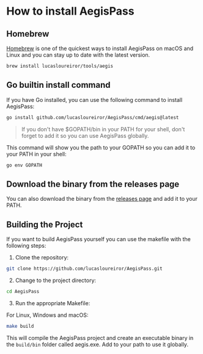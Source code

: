 # How to install AegisPass


## Homebrew

[Homebrew](https://brew.sh) is one of the quickest ways to install AegisPass on macOS and Linux and you can stay up to date with the latest version.

```bash
brew install lucasloureiror/tools/aegis
```

## Go builtin install command

If you have Go installed, you can use the following command to install AegisPass:

```bash
go install github.com/lucasloureiror/AegisPass/cmd/aegis@latest
```

> If you don't have $GOPATH/bin in your PATH for your shell, don't forget to add it so you can use AegisPass globally.

This command will show you the path to your GOPATH so you can add it to your PATH in your shell:

```bash
go env GOPATH
```

## Download the binary from the releases page

You can also download the binary from the [releases page](https://www.github.com/lucasloureiror/AegisPass/releases) and add it to your PATH.

## Building the Project

If you want to build AegisPass yourself you can use the makefile with the following steps:

1. Clone the repository:

```bash
git clone https://github.com/lucasloureiror/AegisPass.git
```

2. Change to the project directory:

```bash
cd AegisPass
```

3. Run the appropriate Makefile:

For Linux, Windows and macOS:

```bash
make build
```

This will compile the AegisPass project and create an executable binary in the `build/bin` folder called aegis.exe. Add to your path to use it globally.
